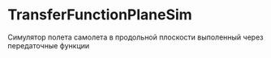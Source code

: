 ﻿# TransferFunctionPlaneSim

Симулятор полета самолета в продольной плоскости выполенный через передаточные функции
